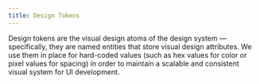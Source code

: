 ```yaml
---
title: Design Tokens
---
```

Design tokens are the visual design atoms of the design system — specifically, 
they are named entities that store visual design attributes. We use them in 
place for hard-coded values (such as hex values for color or pixel values for 
spacing) in order to maintain a scalable and consistent visual system for UI 
development.